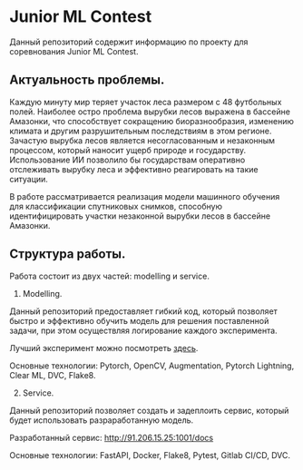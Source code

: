 # Junior ML Contest
Данный репозиторий содержит информацию по проекту для соревнования Junior ML Contest.

## Актуальность проблемы. 

Каждую минуту мир теряет участок леса размером с 48 футбольных полей. Наиболее остро проблема вырубки лесов выражена в бассейне Амазонки, что способствует сокращению биоразнообразия, изменению климата и другим разрушительным последствиям в этом регионе. Зачастую вырубка лесов является несогласованным и незаконным процессом, который наносит ущерб природе и государству. Использование ИИ позволило бы государствам оперативно отслеживать вырубку леса и эффективно реагировать на такие ситуации. 

В работе рассматривается реализация модели машинного обучения для классификации спутниковых снимков, способную идентифицировать участки незаконной вырубки лесов в бассейне Амазонки. 

## Структура работы.

Работа состоит из двух частей: modelling и service. 

1. Modelling. 

Данный репозиторий предоставляет гибкий код, который позволяет быстро и эффективно обучить модель для решения поставленной задачи, при этом осуществляя логирование каждого эксперимента. 

Лучший эксперимент можно посмотреть [здесь](https://app.clear.ml/projects/6af89bf5de40410faba201b8130632ce/experiments/07ff5733d5034edea427f7fae84914b2/output/execution).

Основные технологии: Pytorch, OpenCV, Augmentation, Pytorch Lightning, Clear ML, DVC, Flake8. 

2. Service.

Данный репозиторий позволяет создать и задеплоить сервис, который будет использовать разраработанную модель. 

Разработанный сервис: http://91.206.15.25:1001/docs

Основные технологии: FastAPI, Docker, Flake8, Pytest, Gitlab CI/CD, DVC.

